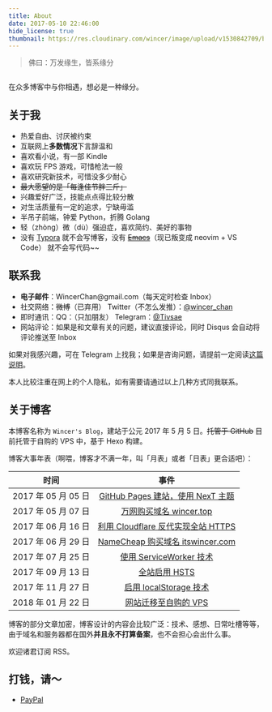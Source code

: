 ```yaml
---
title: About
date: 2017-05-10 22:46:00
hide_license: true
thumbnail: https://res.cloudinary.com/wincer/image/upload/v1530842709/blog/about/cover.png
---
```

> 佛曰：万发缘生，皆系缘分

<iframe id="music" frameborder="no" width="100%" height="0" src="https://blog.itswincer.com/music/v1/?id=29308009"></iframe>

在众多博客中与你相遇，想必是一种缘分。

## 关于我
- 热爱自由、讨厌被约束
- 互联网上**多数情况**下言辞温和
- 喜欢看小说，有一部 Kindle
- 喜欢玩 FPS 游戏，可惜枪法一般
- 喜欢研究新技术，可惜没多少耐心
- ~~最大愿望的是「每逢佳节胖三斤」~~
- 兴趣爱好广泛，技能点点得比较分散
- 对生活质量有一定的追求，宁缺毋滥
- 半吊子前端，钟爱 Python，折腾 Golang
- 轻（zhòng）微（dù）强迫症，喜欢简约、美好的事物
- 没有 [Typora](https://typora.io/) 就不会写博客，没有 ~~[Emacs](https://www.gnu.org/software/emacs/)~~（现已叛变成 neovim + VS Code） 就不会写代码~~

## 联系我

- **电子邮件**：WincerChan<span style="display:none">fuck</span>@gmail.com（每天定时检查 Inbox）
- 社交网络：~~微博~~（已弃用） Twitter（不怎么发推）：[@wincer_chan](https://twitter.com/wincer_chan) 
- 即时通讯：QQ：（只加朋友） Telegram：[@Tivsae](https://t.me/Tivsae)
- 网站评论：如果是和文章有关的问题，建议直接评论，同时 Disqus 会自动将评论推送至 Inbox

如果对我感兴趣，可在 Telegram 上找我；如果是咨询问题，请提前一定阅读[这篇说明](../about-the-question/)。

本人比较注重在网上的个人隐私，如有需要请通过以上几种方式同我联系。


## 关于博客

本博客名称为 `Wincer's Blog`，建站于公元 2017 年 5 月 5 日。~~托管于 GitHub~~ 目前托管于自购的 VPS 中，基于 Hexo 构建。

博客大事年表（啊喂，博客才不满一年，叫「月表」或者「日表」更合适吧）：

|        时间        |                    事件                    |
| :--------------: | :--------------------------------------: |
| 2017 年 05 月 05 日 | [GitHub Pages 建站，使用 NexT 主题](../posts/4a17b156/) |
| 2017 年 05 月 07 日 | [万网购买域名 wincer.top](../posts/daaac5bb/)  |
| 2017 年 06 月 16 日 | [利用 Cloudflare 反代实现全站 HTTPS](../posts/444a2b9d/) |
| 2017 年 06 月 29 日 | [NameCheap 购买域名 itswincer.com](../posts/cd8ce2d7/) |
| 2017 年 07 月 25 日 | [使用 ServiceWorker 技术](../posts/a0df572f/) |
| 2017 年 09 月 13 日 |     [全站启用 HSTS](../posts/dfc84766/)      |
| 2017 年 11 月 27 日 | [启用 localStorage 技术](../posts/a9d193c6/) |
| 2018 年 01 月 22 日 |    [网站迁移至自购的 VPS](../posts/b3085a7/)     |

博客的部分文章加密，博客设计的内容会比较广泛：技术、感想、日常吐槽等等，由于域名和服务器都在国外**并且永不打算备案**，也不会担心会出什么事。

欢迎诸君订阅 RSS。

## 打钱，请～

- [PayPal](https://paypal.me/tivsae)

	​	
